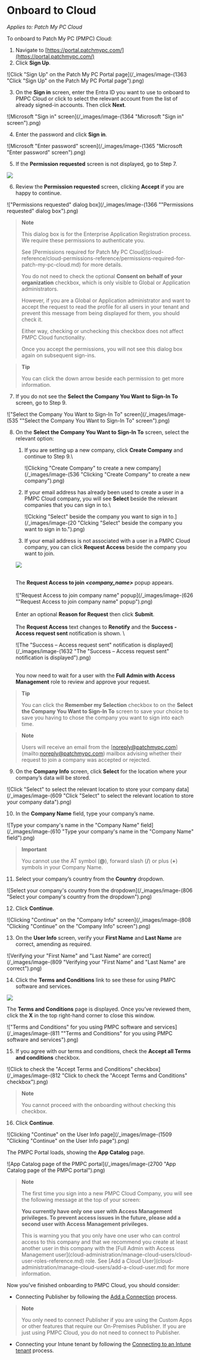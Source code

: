# Onboard to Cloud

_Applies to: Patch My PC Cloud_

To onboard to Patch My PC (PMPC) Cloud:

1. Navigate to [https://portal.patchmypc.com/](https://portal.patchmypc.com/)
2. Click **Sign Up**.

![Click "Sign Up" on the Patch My PC Portal page](/_images/image-(1363 "Click \"Sign Up\" on the Patch My PC Portal page").png)

3. On the **Sign in** screen, enter the Entra ID you want to use to onboard to PMPC Cloud or click to select the relevant account from the list of already signed-in accounts. Then click **Next**.

![Microsoft "Sign in" screen](/_images/image-(1364 "Microsoft \"Sign in\" screen").png)

4. Enter the password and click **Sign in**.

![Microsoft "Enter password" screen](/_images/image-(1365 "Microsoft \"Enter password\" screen").png)

5. If the **Permission requested** screen is not displayed, go to Step 7.

![](/_images/image-(1506).png)

6. Review the **Permission requested** screen, clicking **Accept** if you are happy to continue.

!["Permissions requested" dialog box](/_images/image-(1366 "\"Permissions requested\" dialog box").png)

> **Note**
>
> This dialog box is for the Enterprise Application Registration process. We require these permissions to authenticate you.
>
> See \[Permissions required for Patch My PC Cloud]\(cloud-reference/cloud-permissions-reference/permissions-required-for-patch-my-pc-cloud.md) for more details.
>
> You do not need to check the optional **Consent on behalf of your organization** checkbox, which is only visible to Global or Application administrators.
>
> However, if you are a Global or Application administrator and want to accept the request to read the profile for all users in your tenant and prevent this message from being displayed for them, you should check it.
>
> Either way, checking or unchecking this checkbox does not affect PMPC Cloud functionality.
>
> Once you accept the permissions, you will not see this dialog box again on subsequent sign-ins.

> **Tip**
>
> You can click the down arrow beside each permission to get more information.

7. If you do not see the **Select the Company You Want to Sign-In To** screen, go to Step 9.

!["Select the Company You Want to Sign-In To" screen](/_images/image-(535 "\"Select the Company You Want to Sign-In To\" screen").png)

8.  On the **Select the Company You Want to Sign-In To** screen, select the relevant option:

    1.  If you are setting up a new company, click **Create Company** and continue to Step 9.\\

        ![Clicking "Create Company" to create a new company](/_images/image-(536 "Clicking \"Create Company\" to create a new company").png)
    2.  If your email address has already been used to create a user in a PMPC Cloud company, you will see **Select** beside the relevant companies that you can sign in to.\\

        ![Clcking "Select" beside the company you want to sign in to.](/_images/image-(20 "Clcking \"Select\" beside the company you want to sign in to.").png)
    3. If your email address is not associated with a user in a PMPC Cloud company, you can click **Request Access** beside the company you want to join.

    ![](/_images/image-(538).png)

    \
    The **Request Access to join&#x20;**_**\<company\_name>**_ popup appears.\
    \
    !["Request Access to join company name" popup](/_images/image-(626 "\"Request Access to join company name\" popup").png)\
    \
    Enter an optional **Reason for Request** then click **Submit**.\
    \
    The **Request Access** text changes to **Renotify** and the **Success - Access request sent** notification is shown. \\

    ![The "Success – Access request sent" notification is displayed](/_images/image-(1632 "The \"Success – Access request sent\" notification is displayed").png)

    \
    You now need to wait for a user with the **Full Admin with Access Management** role to review and approve your request.

> **Tip**
>
> You can click the **Remember my Selection** checkbox to on the **Select the Company You Want to Sign-In To** screen to save your choice to save you having to chose the company you want to sign into each time.

> **Note**
>
> Users will receive an email from the \[noreply@patchmypc.com]\(mailto:noreply@patchmypc.com) mailbox advising whether their request to join a company was accepted or rejected.

9. On the **Company Info** screen, click **Select** for the location where your company’s data will be stored.

![Click "Select" to select the relevant location to store your company data](/_images/image-(609 "Click \"Select\" to select the relevant location to store your company data").png)

10. In the **Company Name** field, type your company’s name.

![Type your company's name in the "Company Name" field](/_images/image-(610 "Type your company's name in the \"Company Name\" field").png)

> **Important**
>
> You cannot use the AT symbol (**@**), forward slash (**/**) or plus (**+**) symbols in your Company Name.

11. Select your company’s country from the **Country** dropdown.

![Select your company's country from the dropdown](/_images/image-(806 "Select your company's country from the dropdown").png)

12. Click **Continue**.

![Clicking "Continue" on the "Company Info" screen](/_images/image-(808 "Clicking \"Continue\" on the \"Company Info\" screen").png)

13. On the **User Info** screen, verify your **First Name** and **Last Name** are correct, amending as required.

![Verifying your "First Name" and "Last Name" are correct](/_images/image-(809 "Verifying your \"First Name\" and \"Last Name\" are correct").png)

14. Click the **Terms and Conditions** link to see these for using PMPC software and services.

![](/_images/image-(810).png)

The **Terms and Conditions** page is displayed. Once you’ve reviewed them, click the **X** in the top right-hand corner to close this window.

!["Terms and Conditions" for you using PMPC software and services](/_images/image-(811 "\"Terms and Conditions\" for you using PMPC software and services").png)

15. If you agree with our terms and conditions, check the **Accept all Terms and conditions** checkbox.

![Click to check the "Accept Terms and Conditions" checkbox](/_images/image-(812 "Click to check the \"Accept Terms and Conditions\" checkbox").png)

> **Note**
>
> You cannot proceed with the onboarding without checking this checkbox.

16. Click **Continue**.

![Clicking "Continue" on the User Info page](/_images/image-(1509 "Clicking \"Continue\" on the User Info page").png)

The PMPC Portal loads, showing the **App Catalog** page.

![App Catalog page of the PMPC portal](/_images/image-(2700 "App Catalog page of the PMPC portal").png)

> **Note**
>
> The first time you sign into a new PMPC Cloud Company, you will see the following message at the top of your screen:
>
> **You currently have only one user with Access Management privileges. To prevent access issues in the future, please add a second user with Access Management privileges.**
>
> This is warning you that you only have one user who can control access to this company and that we recommend you create at least another user in this company with the \[Full Admin with Access Management user]\(cloud-administration/manage-cloud-users/cloud-user-roles-reference.md) role. See \[Add a Cloud User]\(cloud-administration/manage-cloud-users/add-a-cloud-user.md) for more information.

Now you've finished onboarding to PMPC Cloud, you should consider:

* Connecting Publisher by following the [Add a Connection](cloud-administration/manage-cloud-connections/add-a-connection.md) process.

> **Note**
>
> You only need to connect Publisher if you are using the Custom Apps or other features that require our On-Premises Publisher. If you are just using PMPC Cloud, you do not need to connect to Publisher.

* Connecting your Intune tenant by following the [Connecting to an Intune tenant](cloud-administration/manage-your-environments-in-cloud/manage-cloud-intune-tenants.md#connecting-to-an-intune-tenant) process.
